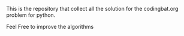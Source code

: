 This is the repository that collect all the solution for the codingbat.org problem for python.

Feel Free to improve the algorithms

